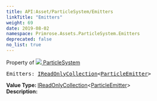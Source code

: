 ```yaml
---
title: API:Asset/ParticleSystem/Emitters
linkTitle: "Emitters"
weight: 69
date: 2019-08-02
namespace: Primrose.Assets.ParticleSystem.Emitters
deprecated: false
no_list: true
---
```

Property of <a href="/docs/api-reference/Class/ParticleSystem"><img src="/icons/silk/default.png"/>&nbsp;ParticleSystem</a>
<pre class="method-declaration">
Emitters: <a class="type" href="/docs/api-reference/System/IReadOnlyCollection">IReadOnlyCollection</a><<a class="type" href="/docs/api-reference/Misc/ParticleEmitter">ParticleEmitter</a>></pre>
<b>Value Type: </b>
<a class="type" href="/docs/api-reference/System/IReadOnlyCollection">IReadOnlyCollection</a><<a class="type" href="/docs/api-reference/Misc/ParticleEmitter">ParticleEmitter</a>>
<br/>
<b>Description: </b>
